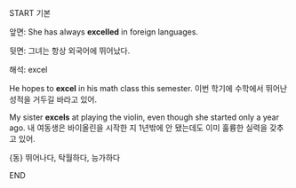 START
기본

앞면:
She has always **excelled** in foreign languages. 


뒷면:
그녀는 항상 외국어에 뛰어났다.

해석:
excel

He hopes to **excel** in his math class this semester.
이번 학기에 수학에서 뛰어난 성적을 거두길 바라고 있어.

My sister **excels** at playing the violin, even though she started only a year ago.
내 여동생은 바이올린을 시작한 지 1년밖에 안 됐는데도 이미 훌륭한 실력을 갖추고 있어.

{동} 뛰어나다, 탁월하다, 능가하다
<!--ID: 1742800427319-->
END
